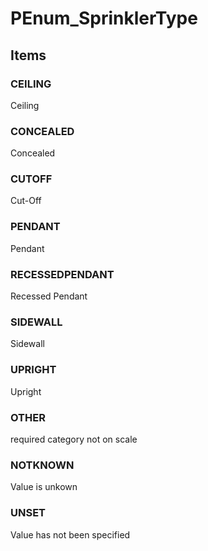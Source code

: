 # PEnum_SprinklerType
<!-- end of short definition -->

## Items

### CEILING
Ceiling

### CONCEALED
Concealed

### CUTOFF
Cut-Off

### PENDANT
Pendant

### RECESSEDPENDANT
Recessed Pendant

### SIDEWALL
Sidewall

### UPRIGHT
Upright

### OTHER
required category not on scale

### NOTKNOWN
Value is unkown

### UNSET
Value has not been specified
